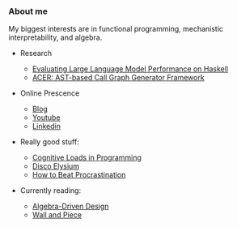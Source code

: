 ### About me

My biggest interests are in functional programming, mechanistic interpretability, and algebra.

- Research
  - [Evaluating Large Language Model Performance on Haskell](https://scholarworks.wm.edu/honorstheses/2186/)
  - [ACER: AST-based Call Graph Generator Framework](https://github.com/WM-SEMERU/ACER)

- Online Prescence
  - [Blog](https://unfooling.com/)
  - [Youtube](https://www.youtube.com/channel/UCdGYHVptzujcjK67pOnrcGQ)
  - [Linkedin](https://www.linkedin.com/in/andrew-chen-055754129/)

- Really good stuff:
  - [Cognitive Loads in Programming](https://rpeszek.github.io/posts/2022-08-30-code-cognitiveload.html) 
  - [Disco Elysium](https://discoelysium.com/)
  - [How to Beat Procrastination](https://www.lesswrong.com/posts/RWo4LwFzpHNQCTcYt/how-to-beat-procrastination)

- Currently reading:
  - [Algebra-Driven Design](https://leanpub.com/algebra-driven-design)
  - [Wall and Piece](https://www.goodreads.com/book/show/114683.Wall_and_Piece)

